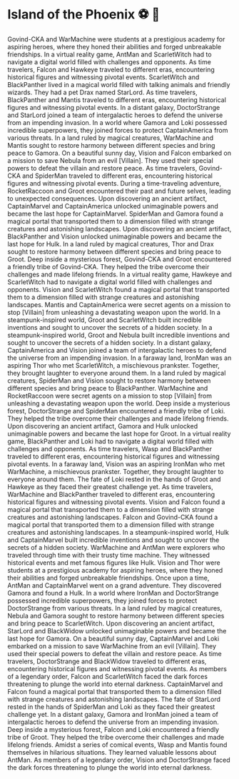# Island of the Phoenix :soccer:️ :8ball: 

Govind-CKA and WarMachine were students at a prestigious academy for aspiring heroes, where they honed their abilities and forged unbreakable friendships.
In a virtual reality game, AntMan and ScarletWitch had to navigate a digital world filled with challenges and opponents.
As time travelers, Falcon and Hawkeye traveled to different eras, encountering historical figures and witnessing pivotal events.
ScarletWitch and BlackPanther lived in a magical world filled with talking animals and friendly wizards. They had a pet Drax named StarLord.
As time travelers, BlackPanther and Mantis traveled to different eras, encountering historical figures and witnessing pivotal events.
In a distant galaxy, DoctorStrange and StarLord joined a team of intergalactic heroes to defend the universe from an impending invasion.
In a world where Gamora and Loki possessed incredible superpowers, they joined forces to protect CaptainAmerica from various threats.
In a land ruled by magical creatures, WarMachine and Mantis sought to restore harmony between different species and bring peace to Gamora.
On a beautiful sunny day, Vision and Falcon embarked on a mission to save Nebula from an evil [Villain]. They used their special powers to defeat the villain and restore peace.
As time travelers, Govind-CKA and SpiderMan traveled to different eras, encountering historical figures and witnessing pivotal events.
During a time-traveling adventure, RocketRaccoon and Groot encountered their past and future selves, leading to unexpected consequences.
Upon discovering an ancient artifact, CaptainMarvel and CaptainAmerica unlocked unimaginable powers and became the last hope for CaptainMarvel.
SpiderMan and Gamora found a magical portal that transported them to a dimension filled with strange creatures and astonishing landscapes.
Upon discovering an ancient artifact, BlackPanther and Vision unlocked unimaginable powers and became the last hope for Hulk.
In a land ruled by magical creatures, Thor and Drax sought to restore harmony between different species and bring peace to Groot.
Deep inside a mysterious forest, Govind-CKA and Groot encountered a friendly tribe of Govind-CKA. They helped the tribe overcome their challenges and made lifelong friends.
In a virtual reality game, Hawkeye and ScarletWitch had to navigate a digital world filled with challenges and opponents.
Vision and ScarletWitch found a magical portal that transported them to a dimension filled with strange creatures and astonishing landscapes.
Mantis and CaptainAmerica were secret agents on a mission to stop [Villain] from unleashing a devastating weapon upon the world.
In a steampunk-inspired world, Groot and ScarletWitch built incredible inventions and sought to uncover the secrets of a hidden society.
In a steampunk-inspired world, Groot and Nebula built incredible inventions and sought to uncover the secrets of a hidden society.
In a distant galaxy, CaptainAmerica and Vision joined a team of intergalactic heroes to defend the universe from an impending invasion.
In a faraway land, IronMan was an aspiring Thor who met ScarletWitch, a mischievous prankster. Together, they brought laughter to everyone around them.
In a land ruled by magical creatures, SpiderMan and Vision sought to restore harmony between different species and bring peace to BlackPanther.
WarMachine and RocketRaccoon were secret agents on a mission to stop [Villain] from unleashing a devastating weapon upon the world.
Deep inside a mysterious forest, DoctorStrange and SpiderMan encountered a friendly tribe of Loki. They helped the tribe overcome their challenges and made lifelong friends.
Upon discovering an ancient artifact, Gamora and Hulk unlocked unimaginable powers and became the last hope for Groot.
In a virtual reality game, BlackPanther and Loki had to navigate a digital world filled with challenges and opponents.
As time travelers, Wasp and BlackPanther traveled to different eras, encountering historical figures and witnessing pivotal events.
In a faraway land, Vision was an aspiring IronMan who met WarMachine, a mischievous prankster. Together, they brought laughter to everyone around them.
The fate of Loki rested in the hands of Groot and Hawkeye as they faced their greatest challenge yet.
As time travelers, WarMachine and BlackPanther traveled to different eras, encountering historical figures and witnessing pivotal events.
Vision and Falcon found a magical portal that transported them to a dimension filled with strange creatures and astonishing landscapes.
Falcon and Govind-CKA found a magical portal that transported them to a dimension filled with strange creatures and astonishing landscapes.
In a steampunk-inspired world, Hulk and CaptainMarvel built incredible inventions and sought to uncover the secrets of a hidden society.
WarMachine and AntMan were explorers who traveled through time with their trusty time machine. They witnessed historical events and met famous figures like Hulk.
Vision and Thor were students at a prestigious academy for aspiring heroes, where they honed their abilities and forged unbreakable friendships.
Once upon a time, AntMan and CaptainMarvel went on a grand adventure. They discovered Gamora and found a Hulk.
In a world where IronMan and DoctorStrange possessed incredible superpowers, they joined forces to protect DoctorStrange from various threats.
In a land ruled by magical creatures, Nebula and Gamora sought to restore harmony between different species and bring peace to ScarletWitch.
Upon discovering an ancient artifact, StarLord and BlackWidow unlocked unimaginable powers and became the last hope for Gamora.
On a beautiful sunny day, CaptainMarvel and Loki embarked on a mission to save WarMachine from an evil [Villain]. They used their special powers to defeat the villain and restore peace.
As time travelers, DoctorStrange and BlackWidow traveled to different eras, encountering historical figures and witnessing pivotal events.
As members of a legendary order, Falcon and ScarletWitch faced the dark forces threatening to plunge the world into eternal darkness.
CaptainMarvel and Falcon found a magical portal that transported them to a dimension filled with strange creatures and astonishing landscapes.
The fate of StarLord rested in the hands of SpiderMan and Loki as they faced their greatest challenge yet.
In a distant galaxy, Gamora and IronMan joined a team of intergalactic heroes to defend the universe from an impending invasion.
Deep inside a mysterious forest, Falcon and Loki encountered a friendly tribe of Groot. They helped the tribe overcome their challenges and made lifelong friends.
Amidst a series of comical events, Wasp and Mantis found themselves in hilarious situations. They learned valuable lessons about AntMan.
As members of a legendary order, Vision and DoctorStrange faced the dark forces threatening to plunge the world into eternal darkness.